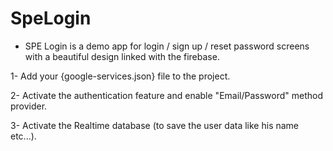 # SpeLogin

- SPE Login is a demo app for login / sign up / reset password screens with a beautiful design linked with the firebase.

1- Add your {google-services.json} file to the project.

2- Activate the authentication feature and enable "Email/Password" method provider.

3- Activate the Realtime database (to save the user data like his name etc...).

